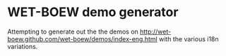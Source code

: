 WET-BOEW demo generator
==============

Attempting to generate out the the demos on http://wet-boew.github.com/wet-boew/demos/index-eng.html with the various i18n variations.
